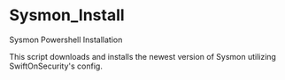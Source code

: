 # Sysmon_Install
Sysmon Powershell Installation

This script downloads and installs the newest version of Sysmon utilizing SwiftOnSecurity's config.

